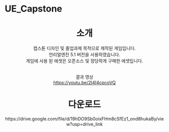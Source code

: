 # UE_Capstone
 <div align=center>
 <h1> 소개 </h1> </a>
캡스톤 디자인 및 졸업과제 목적으로 제작된 게임입니다.<br>
언리얼엔진 5.1 버전을 사용하였습니다.<br>
게임에 사용 된 에셋은 오픈소스 및 정당하게 구매한 에셋입니다.<br>

<br> 결과 영상 <br>
https://youtu.be/2I4I4cpcoVQ
<h1> 다운로드 </h1> </a>
https://drive.google.com/file/d/19hDO9Sb0oixFHm8cSfEz1_ond8hukaBy/view?usp=drive_link
</div>
